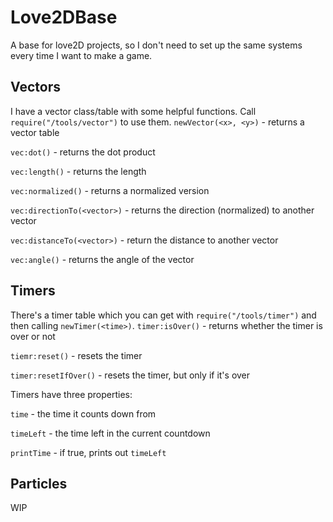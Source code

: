 # Love2DBase
A base for love2D projects, so I don't need to set up the same systems every time I want to make a game.

## Vectors
I have a vector class/table with some helpful functions. Call `require("/tools/vector")` to use them.
`newVector(<x>, <y>)` - returns a vector table 

`vec:dot()` - returns the dot product

`vec:length()` - returns the length

`vec:normalized()` - returns a normalized version

`vec:directionTo(<vector>)` - returns the direction (normalized) to another vector

`vec:distanceTo(<vector>)` - return the distance to another vector

`vec:angle()` - returns the angle of the vector

## Timers
There's a timer table which you can get with `require("/tools/timer")` and then calling `newTimer(<time>)`.
`timer:isOver()` - returns whether the timer is over or not

`tiemr:reset()` - resets the timer

`timer:resetIfOver()` - resets the timer, but only if it's over


Timers have three properties:

`time` - the time it counts down from

`timeLeft` - the time left in the current countdown

`printTime` - if true, prints out `timeLeft`

## Particles
WIP
